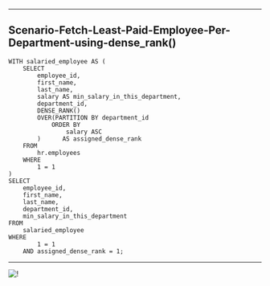 --------------------------------------------------------------------------------
Scenario-Fetch-Least-Paid-Employee-Per-Department-using-dense_rank()
--------------------------------------------------------------------------------

    WITH salaried_employee AS (
        SELECT
            employee_id,
            first_name,
            last_name,
            salary AS min_salary_in_this_department,
            department_id,
            DENSE_RANK()
            OVER(PARTITION BY department_id
                ORDER BY
                    salary ASC
            )      AS assigned_dense_rank
        FROM
            hr.employees
        WHERE
            1 = 1
    )
    SELECT
        employee_id,
        first_name,
        last_name,
        department_id,
        min_salary_in_this_department
    FROM
        salaried_employee
    WHERE
            1 = 1
        AND assigned_dense_rank = 1;

--------------------------------------------------------------------------------

![!](../../../Assets/Oracle/Scenario-Fetch-Least-Paid-Employee-Per-Department-using-dense_rank().PNG)